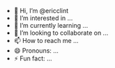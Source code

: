 - 👋 Hi, I’m @ericclint
- 👀 I’m interested in ...
- 🌱 I’m currently learning ...
- 💞️ I’m looking to collaborate on ...
- 📫 How to reach me ...
- 😄 Pronouns: ...
- ⚡ Fun fact: ...

<!---
ericclint/ericclint is a ✨ special ✨ repository because its `README.md` (this file) appears on your GitHub profile.
You can click the Preview link to take a look at your changes.
--->

